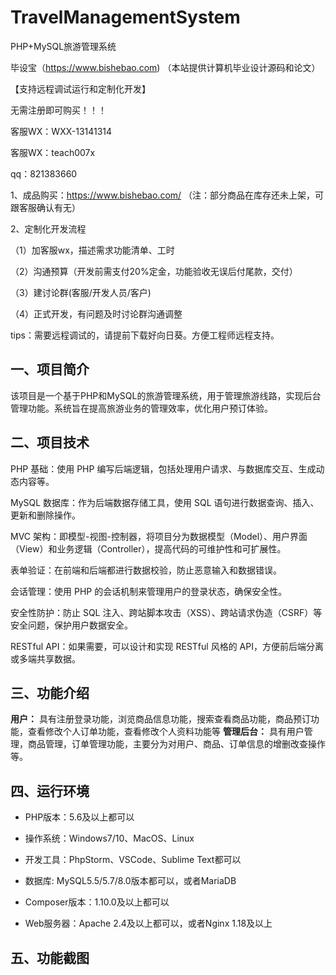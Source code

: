 # TravelManagementSystem
 PHP+MySQL旅游管理系统

毕设宝（https://www.bishebao.com) （本站提供计算机毕业设计源码和论文）

【支持远程调试运行和定制化开发】

无需注册即可购买！！！

客服WX：WXX-13141314

客服WX：teach007x

qq：821383660


1、成品购买：https://www.bishebao.com/ （注：部分商品在库存还未上架，可跟客服确认有无）

2、定制化开发流程

（1）加客服wx，描述需求功能清单、工时

（2）沟通预算（开发前需支付20%定金，功能验收无误后付尾款，交付）

（3）建讨论群(客服/开发人员/客户)

（4）正式开发，有问题及时讨论群沟通调整

tips：需要远程调试的，请提前下载好向日葵。方便工程师远程支持。

<h2>一、项目简介</h2>
该项目是一个基于PHP和MySQL的旅游管理系统，用于管理旅游线路，实现后台管理功能。系统旨在提高旅游业务的管理效率，优化用户预订体验。
<h2>二、项目技术</h2>
PHP 基础：使用 PHP 编写后端逻辑，包括处理用户请求、与数据库交互、生成动态内容等。

MySQL 数据库：作为后端数据存储工具，使用 SQL 语句进行数据查询、插入、更新和删除操作。

MVC 架构：即模型-视图-控制器，将项目分为数据模型（Model）、用户界面（View）和业务逻辑（Controller），提高代码的可维护性和可扩展性。

表单验证：在前端和后端都进行数据校验，防止恶意输入和数据错误。

会话管理：使用 PHP 的会话机制来管理用户的登录状态，确保安全性。

安全性防护：防止 SQL 注入、跨站脚本攻击（XSS）、跨站请求伪造（CSRF）等安全问题，保护用户数据安全。

RESTful API：如果需要，可以设计和实现 RESTful 风格的 API，方便前后端分离或多端共享数据。
<h2>三、功能介绍</h2>
<div class="markdown-heading" dir="auto">
<div class="markdown-heading" dir="auto">

<strong>用户：</strong>
具有注册登录功能，浏览商品信息功能，搜索查看商品功能，商品预订功能，查看修改个人订单功能，查看修改个人资料功能等
<strong>管理后台：</strong>
具有用户管理，商品管理，订单管理功能，主要分为对用户、商品、订单信息的增删改查操作等。

</div>
</div>
<h2>四、运行环境</h2>
<ul dir="auto">
 	<li>
<p dir="auto">PHP版本：5.6及以上都可以</p>
</li>
 	<li>
<p dir="auto">操作系统：Windows7/10、MacOS、Linux</p>
</li>
 	<li>
<p dir="auto">开发工具：PhpStorm、VSCode、Sublime Text都可以</p>
</li>
 	<li>
<p dir="auto">数据库: MySQL5.5/5.7/8.0版本都可以，或者MariaDB</p>
</li>
 	<li>
<p dir="auto">Composer版本：1.10.0及以上都可以</p>
</li>
 	<li>
<p dir="auto">Web服务器：Apache 2.4及以上都可以，或者Nginx 1.18及以上</p>
</li>
</ul>
<h2>五、功能截图</h2>
<img class="aligncenter size-full wp-image" src="https://www.bishebao.com/wp-content/uploads/2024/10/A006旅游管理/result/output_Snipaste_2024-06-14_12-02-53_1.png" alt="" />
<img class="aligncenter size-full wp-image" src="https://www.bishebao.com/wp-content/uploads/2024/10/A006旅游管理/result/output_Snipaste_2024-06-14_12-03-06_2.png" alt="" />
<img class="aligncenter size-full wp-image" src="https://www.bishebao.com/wp-content/uploads/2024/10/A006旅游管理/result/output_Snipaste_2024-06-14_12-03-12_3.png" alt="" />
<img class="aligncenter size-full wp-image" src="https://www.bishebao.com/wp-content/uploads/2024/10/A006旅游管理/result/output_Snipaste_2024-06-14_12-04-15_4.png" alt="" />
<img class="aligncenter size-full wp-image" src="https://www.bishebao.com/wp-content/uploads/2024/10/A006旅游管理/result/output_Snipaste_2024-06-14_12-04-28_5.png" alt="" />